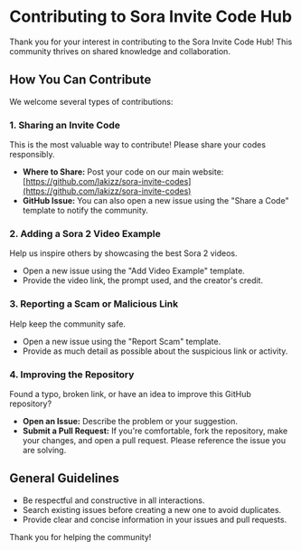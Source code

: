 # Contributing to Sora Invite Code Hub

Thank you for your interest in contributing to the Sora Invite Code Hub! This community thrives on shared knowledge and collaboration.

## How You Can Contribute

We welcome several types of contributions:

### 1. Sharing an Invite Code

This is the most valuable way to contribute! Please share your codes responsibly.

*   **Where to Share:** Post your code on our main website: [https://github.com/lakizz/sora-invite-codes](https://github.com/lakizz/sora-invite-codes)
*   **GitHub Issue:** You can also open a new issue using the "Share a Code" template to notify the community.

### 2. Adding a Sora 2 Video Example

Help us inspire others by showcasing the best Sora 2 videos.

*   Open a new issue using the "Add Video Example" template.
*   Provide the video link, the prompt used, and the creator's credit.

### 3. Reporting a Scam or Malicious Link

Help keep the community safe.

*   Open a new issue using the "Report Scam" template.
*   Provide as much detail as possible about the suspicious link or activity.

### 4. Improving the Repository

Found a typo, broken link, or have an idea to improve this GitHub repository?

*   **Open an Issue:** Describe the problem or your suggestion.
*   **Submit a Pull Request:** If you're comfortable, fork the repository, make your changes, and open a pull request. Please reference the issue you are solving.

## General Guidelines

*   Be respectful and constructive in all interactions.
*   Search existing issues before creating a new one to avoid duplicates.
*   Provide clear and concise information in your issues and pull requests.

Thank you for helping the community!
